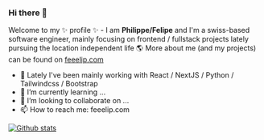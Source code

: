 ### Hi there 👋

Welcome to my ✨ profile ✨ - I am **Philippe/Felipe** and I'm a swiss-based software engineer, mainly focusing on frontend / fullstack projects lately pursuing the location independent life 🌎 More about me (and my projects) can be found on [feeelip.com](https://feeelip.com)


- 🔭 Lately I've been mainly working with React / NextJS / Python / Tailwindcss / Bootstrap
- 🌱 I’m currently learning ...
- 👯 I’m looking to collaborate on ...
- 📫 How to reach me: feeelip.com








[![Github stats](https://github-readme-stats.vercel.app/api?username=pichichi91&count_private=true&show_icons=true&theme=algolia&hide_rank=false)](https://github.com/anuraghazra/github-readme-stats)
